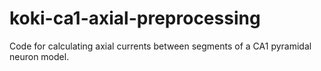 # koki-ca1-axial-preprocessing
Code for calculating axial currents between segments of a CA1 pyramidal neuron model.
